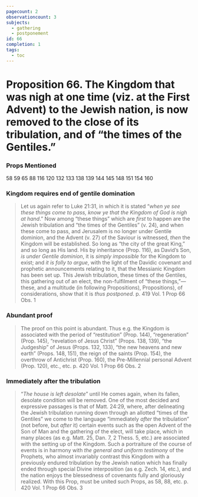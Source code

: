 ```yaml
---
pagecount: 2
observationcount: 3
subjects:
  - gathering
  - postponement
id: 66
completion: 1
tags:
  - toc
---
```

# Proposition 66. The Kingdom that was nigh at one time (viz. at the First Advent) to the Jewish nation, is now removed to the close of its tribulation, and of “the times of the Gentiles.”

### Props Mentioned
58 59 65 88 116 120 132 133 138 139 144 145 148 151 154 160 
### Kingdom requires end of gentile domination
>Let us again refer to Luke 21:31, in which it is stated “*when ye see these things come to pass, know ye that the Kingdom of God is nigh at hand*.” Now among “these things” which are *first* to happen are the Jewish tribulation and “the times of the Gentiles” (v. 24), and when these come to pass, and Jerusalem is no longer under Gentile dominion, and the Advent (v. 27) of the Saviour is witnessed, *then* the Kingdom will be established. So long as “the city of the great King,” and so long as His land. His by inheritance (Prop. 116), as David’s Son, *is under Gentile dominion*, it is *simply impossible* for the Kingdom to exist; and *it is folly to argue*, with the light of the Davidic covenant and prophetic announcements relating to it, that the Messianic Kingdom has been set up. This Jewish tribulation, these times of the Gentiles, this gathering out of an elect, the non-fulfilment of “these things,”—these, and a multitude (in following Propositions), Propositions), of considerations, show that it is *thus postponed*.
>p. 419 Vol. 1 Prop 66 Obs. 1
### Abundant proof
>The proof on this point is abundant. Thus e.g. the Kingdom is associated with the period of “restitution” (Prop. 144), “regeneration” (Prop. 145), “revelation of Jesus Christ” (Props. 138, 139), “the Judgeship” of Jesus (Props. 132, 133), “the new heavens and new earth” (Props. 148, 151), the reign of the saints (Prop. 154), the overthrow of Antichrist (Prop. 160), the Pre-Millennial personal Advent (Prop. 120), etc., etc.
>p. 420 Vol. 1 Prop 66 Obs. 2
### Immediately after the tribulation
>“*The house is left desolate*” until He comes again, when its fallen, desolate condition will be removed. One of the most decided and expressive passages is that of Matt. 24:29, where, after delineating the Jewish tribulation running down through an allotted “times of the Gentiles” we come to the language “immediately *after* the tribulation” (not before, but *after* it) certain events such as the open Advent of the Son of Man and the gathering of the elect, will take place, which in many places (as e.g. Matt. 25, Dan. 7, 2 Thess. 5, etc.) are associated with the setting up of the Kingdom. Such a portraiture of the course of events is in harmony with *the general and uniform testimony* of the Prophets, who almost invariably contrast this Kingdom with a previously endured tribulation by the Jewish nation which has finally ended through special Divine interposition (as e.g. Zech. 14, etc.), and the nation enjoys the blessedness of covenants fully and gloriously realized. With this Prop, must be united such Props, as 58, 88, etc.
>p. 420 Vol. 1 Prop 66 Obs. 3













